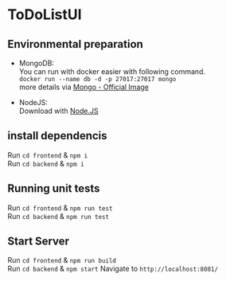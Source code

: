 # ToDoListUI

## Environmental preparation

* MongoDB:  
You can run with docker easier with following command.  
    `docker run --name db -d -p 27017:27017 mongo`  
more details via [Mongo - Official Image](https://hub.docker.com/_/mongo)

* NodeJS:  
Download with [Node.JS](https://nodejs.org/en/)

## install dependencis

Run `cd frontend` & `npm i`  
Run `cd backend` & `npm i`  

## Running unit tests

Run `cd frontend` & `npm run test`  
Run `cd backend` & `npm run test`

## Start Server

Run `cd frontend` & `npm run build`  
Run `cd backend` & `npm start`
Navigate to `http://localhost:8081/`
